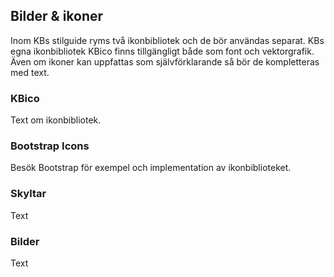 ## Bilder & ikoner
Inom KBs stilguide ryms två ikonbibliotek och de bör användas separat. KBs egna ikonbibliotek KBico finns tillgängligt både som font och vektorgrafik. Även om ikoner kan uppfattas som självförklarande så bör de kompletteras med text.

### KBico
Text om ikonbibliotek.

### Bootstrap Icons
Besök Bootstrap för exempel och implementation av ikonbiblioteket.

### Skyltar
Text

### Bilder
Text
